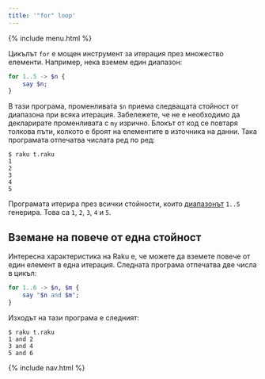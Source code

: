 ```yaml
---
title: '"for" loop'
---
```


{% include menu.html %}

Цикълът `for` е мощен инструмент за итерация през множество елементи. Например, нека вземем един диапазон:

```raku
for 1..5 -> $n {
    say $n;
}
```

В тази програма, променливата `$n` приема следващата стойност от диапазона при всяка итерация. Забележете, че не е необходимо да декларирате променливата с `my` изрично. Блокът от код се повтаря толкова пъти, колкото е броят на елементите в източника на данни. Така програмата отпечатва числата ред по ред:

```console
$ raku t.raku 
1
2
3
4
5
```

Програмата итерира през всички стойности, които [диапазонът](/bg/essentials/ranges) `1..5` генерира. Това са `1`, `2`, `3`, `4` и `5`.

## Вземане на повече от една стойност

Интересна характеристика на Raku е, че можете да вземете повече от един елемент в една итерация. Следната програма отпечатва две числа в цикъл:

```raku
for 1..6 -> $n, $m {
    say "$n and $m";
}
```

Изходът на тази програма е следният:

```console
$ raku t.raku
1 and 2
3 and 4
5 and 6
```

{% include nav.html %}